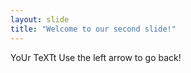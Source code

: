 ```yaml
---
layout: slide
title: "Welcome to our second slide!"
---
```

YoUr TeXTt
Use the left arrow to go back!
